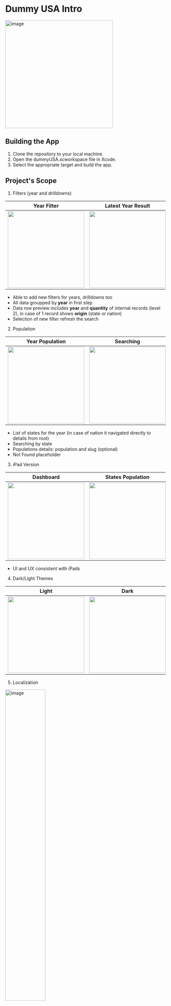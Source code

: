 # Dummy USA Intro

<img width="338" alt="image" src="https://github.com/user-attachments/assets/38a891f9-50e8-4693-9d10-b73dc717abd4">

## Building the App

1. Clone the repository to your local machine.
2. Open the dummyUSA.xcworkspace file in Xcode.
3. Select the appropriate target and build the app.

## Project's Scope

1. Filters (year and drilldowns)

| Year Filter | Latest Year Result | Drilldowns Filter | All Time State Result |
| ------------- | ------------- | ------------- | ------------- |
| <img src="https://github.com/user-attachments/assets/823aca05-589f-4564-8eb1-e4f13988d73a" width="240"> | <img src="https://github.com/user-attachments/assets/81de6a54-400a-48da-b5f8-ab1d368a1848" width="240"> | <img src="https://github.com/user-attachments/assets/41d6f8e9-8c33-4908-b0b3-1346fca9288c" width="240"> | <img src="https://github.com/user-attachments/assets/4ebd56e1-7735-4b2d-821a-f24e3e7a0604" width="240"> |

- Able to add new filters for years, drilldowns too
- All data groupped by **year** in first step
- Data row preview includes **year** and **quantity** of internal records (level 2), in case of 1 record shows **origin** (state or nation)
- Selection of new filter refresh the search

2. Population

| Year Population | Searching | Population Details | Not found Error |
| ------------- | ------------- | ------------- | ------------- |
| <img src="https://github.com/user-attachments/assets/6539f893-2e3a-4f0d-a3e5-0fb64baecc38" width="240"> | <img src="https://github.com/user-attachments/assets/fae7555f-7e0c-409f-b9f7-1861a35ae5cc" width="240"> | <img src="https://github.com/user-attachments/assets/fd3db823-b0cb-4a99-bf92-a001c622c16d" width="240"> | <img src="https://github.com/user-attachments/assets/b8b642df-b250-43f8-911c-aa2c0497e933" width="240"> |

- List of states for the year (in case of nation it navigated directly to details from root)
- Searching by state
- Populations details: population and slug (optional)
- Not Found placeholder

3. iPad Version

| Dashboard | States Population | State Population Details | Nation Population Details |
| ------------- | ------------- | ------------- | ------------- |
| <img src="https://github.com/user-attachments/assets/c20f0ea4-8d26-447c-b407-247c7791480c" width="240"> | <img src="https://github.com/user-attachments/assets/ed7e4156-8273-41f1-8ae7-c9e516d8a76a" width="240"> | <img src="https://github.com/user-attachments/assets/a38cb850-996b-4f2f-90e3-d16928559a58" width="240"> | <img src="https://github.com/user-attachments/assets/94747e9d-6cc9-464c-bad3-a0814aa2e171" width="240"> |

- UI and UX consistent with iPads

4. Dark/Light Themes

| Light | Dark |
| ------------- | ------------- |
| <img src="https://github.com/user-attachments/assets/e3accf48-2c2a-4c7f-b7df-ddf2245b0386" width="240"> | <img src="https://github.com/user-attachments/assets/33f0acfc-ab3b-404d-8615-b921288536be" width="240"> |

5. Localization

<img width="50%" alt="image" src="https://github.com/user-attachments/assets/78ddc35d-99f4-4478-81d4-4b07c088dca0">

- App includes localisation for all screens and errors
- Able to add more languages
- Project is ready for import/export localisation with review

6. Error Handling

| Network Issue | Server Issue |
| ------------- | ------------- |
| <img src="https://github.com/user-attachments/assets/d2080af5-928f-4c24-9957-521eb8955134" width="240"> | <img src="https://github.com/user-attachments/assets/ffc34420-8c93-4a16-a7a4-ac4e9abd4554" width="240"> |

- App includes localisation for all screens and errors
- Able to add more languages
- Project is ready for import/export localisation with review
- Retry button will try fetch again

7. Unit-testing

<img width="618" alt="image" src="https://github.com/user-attachments/assets/f43d1209-660b-41b3-b76c-6f9ebed728b8">


- Easy to integrate mock entities by Dependency approach
- Unit-tests implemented with async/await and Combine technologies
- All tests are completed
- Unit-tests flexible with changing constants to test all corner-cases

## General Architecture

The iOS app follows the MVVM (Model-View-ViewModel) architectural pattern, incorporating Dependency Injection for handling dependencies and Async/Await for asynchronous operations.

Key Components:
- Dependency Injection: The project uses Propery Wrapper for dependency injection, allowing for loosely coupled components and easy testability.
- MVVM Pattern: The app follows the MVVM pattern, where Views display data and events, ViewModels handle business logic and data presentation, and Models represent data and services.
- UI shared: Contains style-related files such as Theme for theming, Modifiers, Colors, and Styles for reusable styles.
- Utilities: Contains extension files with utility functions, helping to keep the main codebase clean and organized.

## Libraries Used

The app uses the following libraries:

- Alamofire: A popular networking library for handling API requests and responses, simplifying network calls.
